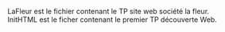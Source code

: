 LaFleur est le fichier contenant le TP site web société la fleur.  
InitHTML est le ficher contenant le premier TP découverte Web.
